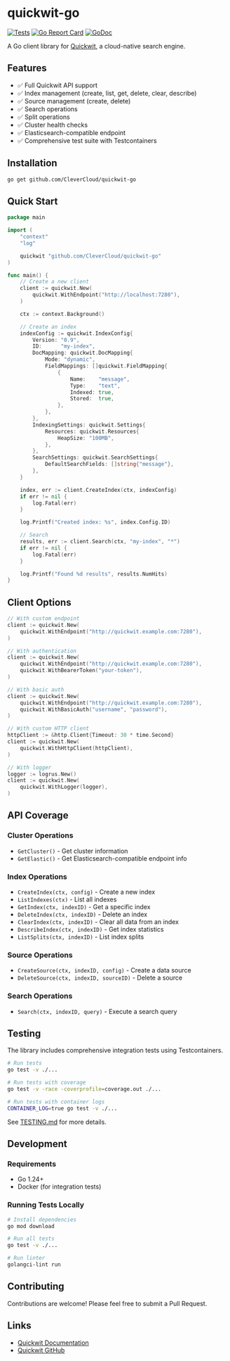 # quickwit-go

[![Tests](https://github.com/CleverCloud/quickwit-go/actions/workflows/test.yml/badge.svg)](https://github.com/CleverCloud/quickwit-go/actions/workflows/test.yml)
[![Go Report Card](https://goreportcard.com/badge/github.com/CleverCloud/quickwit-go)](https://goreportcard.com/report/github.com/CleverCloud/quickwit-go)
[![GoDoc](https://godoc.org/github.com/CleverCloud/quickwit-go?status.svg)](https://godoc.org/github.com/CleverCloud/quickwit-go)

A Go client library for [Quickwit](https://quickwit.io/), a cloud-native search engine.

## Features

- ✅ Full Quickwit API support
- ✅ Index management (create, list, get, delete, clear, describe)
- ✅ Source management (create, delete)
- ✅ Search operations
- ✅ Split operations
- ✅ Cluster health checks
- ✅ Elasticsearch-compatible endpoint
- ✅ Comprehensive test suite with Testcontainers

## Installation

```bash
go get github.com/CleverCloud/quickwit-go
```

## Quick Start

```go
package main

import (
    "context"
    "log"

    quickwit "github.com/CleverCloud/quickwit-go"
)

func main() {
    // Create a new client
    client := quickwit.New(
        quickwit.WithEndpoint("http://localhost:7280"),
    )

    ctx := context.Background()

    // Create an index
    indexConfig := quickwit.IndexConfig{
        Version: "0.9",
        ID:      "my-index",
        DocMapping: quickwit.DocMapping{
            Mode: "dynamic",
            FieldMappings: []quickwit.FieldMapping{
                {
                    Name:    "message",
                    Type:    "text",
                    Indexed: true,
                    Stored:  true,
                },
            },
        },
        IndexingSettings: quickwit.Settings{
            Resources: quickwit.Resources{
                HeapSize: "100MB",
            },
        },
        SearchSettings: quickwit.SearchSettings{
            DefaultSearchFields: []string{"message"},
        },
    }

    index, err := client.CreateIndex(ctx, indexConfig)
    if err != nil {
        log.Fatal(err)
    }

    log.Printf("Created index: %s", index.Config.ID)

    // Search
    results, err := client.Search(ctx, "my-index", "*")
    if err != nil {
        log.Fatal(err)
    }

    log.Printf("Found %d results", results.NumHits)
}
```

## Client Options

```go
// With custom endpoint
client := quickwit.New(
    quickwit.WithEndpoint("http://quickwit.example.com:7280"),
)

// With authentication
client := quickwit.New(
    quickwit.WithEndpoint("http://quickwit.example.com:7280"),
    quickwit.WithBearerToken("your-token"),
)

// With basic auth
client := quickwit.New(
    quickwit.WithEndpoint("http://quickwit.example.com:7280"),
    quickwit.WithBasicAuth("username", "password"),
)

// With custom HTTP client
httpClient := &http.Client{Timeout: 30 * time.Second}
client := quickwit.New(
    quickwit.WithHttpClient(httpClient),
)

// With logger
logger := logrus.New()
client := quickwit.New(
    quickwit.WithLogger(logger),
)
```

## API Coverage

### Cluster Operations
- `GetCluster()` - Get cluster information
- `GetElastic()` - Get Elasticsearch-compatible endpoint info

### Index Operations
- `CreateIndex(ctx, config)` - Create a new index
- `ListIndexes(ctx)` - List all indexes
- `GetIndex(ctx, indexID)` - Get a specific index
- `DeleteIndex(ctx, indexID)` - Delete an index
- `ClearIndex(ctx, indexID)` - Clear all data from an index
- `DescribeIndex(ctx, indexID)` - Get index statistics
- `ListSplits(ctx, indexID)` - List index splits

### Source Operations
- `CreateSource(ctx, indexID, config)` - Create a data source
- `DeleteSource(ctx, indexID, sourceID)` - Delete a source

### Search Operations
- `Search(ctx, indexID, query)` - Execute a search query

## Testing

The library includes comprehensive integration tests using Testcontainers.

```bash
# Run tests
go test -v ./...

# Run tests with coverage
go test -v -race -coverprofile=coverage.out ./...

# Run tests with container logs
CONTAINER_LOG=true go test -v ./...
```

See [TESTING.md](TESTING.md) for more details.

## Development

### Requirements
- Go 1.24+
- Docker (for integration tests)

### Running Tests Locally
```bash
# Install dependencies
go mod download

# Run all tests
go test -v ./...

# Run linter
golangci-lint run
```

## Contributing

Contributions are welcome! Please feel free to submit a Pull Request.

## Links

- [Quickwit Documentation](https://quickwit.io/docs)
- [Quickwit GitHub](https://github.com/quickwit-oss/quickwit)
